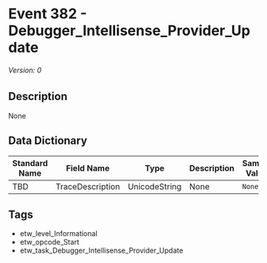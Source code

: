 # Event 382 - Debugger_Intellisense_Provider_Update
###### Version: 0

## Description
None

## Data Dictionary
|Standard Name|Field Name|Type|Description|Sample Value|
|---|---|---|---|---|
|TBD|TraceDescription|UnicodeString|None|`None`|

## Tags
* etw_level_Informational
* etw_opcode_Start
* etw_task_Debugger_Intellisense_Provider_Update